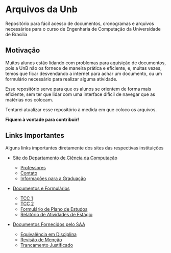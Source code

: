 # Arquivos da Unb
Repositório para fácil acesso de documentos, cronogramas e arquivos necessários para o curso de Engenharia de Computação da Universidade de Brasília

## Motivação
Muitos alunos estão lidando com problemas para aquisição de documentos, pois a UnB não os fornece de maneira prática e eficiente, e, muitas vezes, temos que ficar desvendando a internet para achar um documento, ou um formulário necessário para realizar alguma atividade.

Esse repositório serve para que os alunos se orientem de forma mais eficiente, sem ter que lidar com uma interface difícil de navegar que as matérias nos colocam.

Tentarei atualizar esse repositório à medida em que coloco os arquivos.

**Fiquem à vontade para contribuir!**


## Links Importantes
Alguns links importantes diretamente dos sites das respectivas instituições

- [Site do Departamento de Ciência da Computação](https://cic.unb.br/)
  - [Professores](https://cic.unb.br/professores/)
  - [Contato](https://cic.unb.br/o-cic/contato/)
  - [Informações para a Graduação](https://cic.unb.br/grad/)
  
- [Documentos e Formulários](https://cic.unb.br/grad/documentos-e-formularios/)
  - [TCC 1](https://cic.unb.br/wp-content/uploads/2018/12/Formul%C3%A1rio-PFEC-11.pdf)
  - [TCC 2](https://cic.unb.br/wp-content/uploads/2016/03/Form-Matricula-PFEC2.pdf)
  - [Formulário de Plano de Estudos](http://www.cic.unb.br/wp-content/uploads/2015/03/MODELO.odt)
  - [Relatório de Atividades de Estágio](http://www.cic.unb.br/wp-content/uploads/2015/03/relatorio_atividade_estg.xlsx)
  
- [Documentos Fornecidos pelo SAA](http://www.saa.unb.br/formularios-graduacao)
  - [Equivalência em Disciplina](http://www.saa.unb.br/images/stories/documentos/formularios/equivalencia_disciplina.pdf)
  - [Revisão de Menção](http://www.saa.unb.br/images/stories/documentos/formularios/REVISO_DE_MENO_FINAL_SOLICITAO.doc)
  - [Trancamento Justificado](http://www.saa.unb.br/images/stories/documentos/formularios/trancamento_justificado.pdf)
  
    
